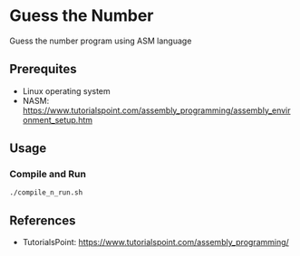 # Guess the Number
Guess the number program using ASM language

## Prerequites
- Linux operating system
- NASM: https://www.tutorialspoint.com/assembly_programming/assembly_environment_setup.htm

## Usage
### Compile and Run
```./compile_n_run.sh```

## References
- TutorialsPoint: https://www.tutorialspoint.com/assembly_programming/
